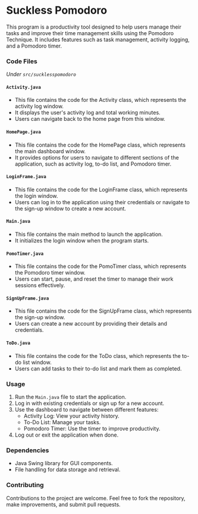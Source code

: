# Suckless Pomodoro

This program is a productivity tool designed to help users manage their tasks and improve their time management skills using the Pomodoro Technique. It includes features such as task management, activity logging, and a Pomodoro timer.



### Code Files
*Under `src/sucklesspomodoro`*

#### `Activity.java`

- This file contains the code for the Activity class, which represents the activity log window.
- It displays the user's activity log and total working minutes.
- Users can navigate back to the home page from this window.

#### `HomePage.java`

- This file contains the code for the HomePage class, which represents the main dashboard window.
- It provides options for users to navigate to different sections of the application, such as activity log, to-do list, and Pomodoro timer.

#### `LoginFrame.java`

- This file contains the code for the LoginFrame class, which represents the login window.
- Users can log in to the application using their credentials or navigate to the sign-up window to create a new account.

#### `Main.java`

- This file contains the main method to launch the application.
- It initializes the login window when the program starts.

#### `PomoTimer.java`

- This file contains the code for the PomoTimer class, which represents the Pomodoro timer window.
- Users can start, pause, and reset the timer to manage their work sessions effectively.

#### `SignUpFrame.java`

- This file contains the code for the SignUpFrame class, which represents the sign-up window.
- Users can create a new account by providing their details and credentials.

#### `ToDo.java`

- This file contains the code for the ToDo class, which represents the to-do list window.
- Users can add tasks to their to-do list and mark them as completed.

### Usage

1. Run the `Main.java` file to start the application.
2. Log in with existing credentials or sign up for a new account.
3. Use the dashboard to navigate between different features:
   - Activity Log: View your activity history.
   - To-Do List: Manage your tasks.
   - Pomodoro Timer: Use the timer to improve productivity.
4. Log out or exit the application when done.

### Dependencies

- Java Swing library for GUI components.
- File handling for data storage and retrieval.

### Contributing

Contributions to the project are welcome. Feel free to fork the repository, make improvements, and submit pull requests.
